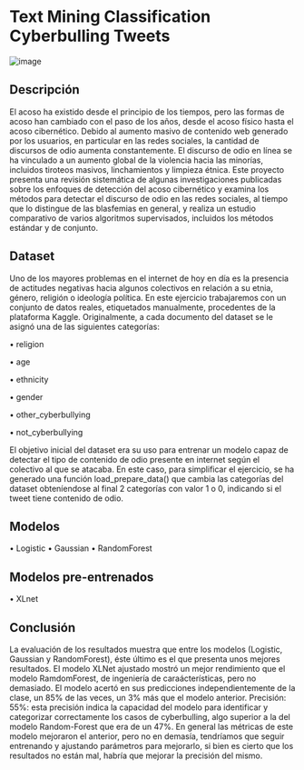 # Text Mining Classification Cyberbulling Tweets
![image](https://github.com/user-attachments/assets/c7c566c4-ceae-479c-889d-32bdde63649f)
## Descripción
El acoso ha existido desde el principio de los tiempos, pero las formas de acoso han cambiado con el paso de los años, desde el acoso físico hasta el acoso cibernético. Debido al aumento masivo de contenido web generado por los usuarios, en particular en las redes sociales, la cantidad de discursos de odio aumenta constantemente. El discurso de odio en línea se ha vinculado a un aumento global de la violencia hacia las minorías, incluidos tiroteos masivos, linchamientos y limpieza étnica.
Este proyecto presenta una revisión sistemática de algunas investigaciones publicadas sobre los enfoques de detección del acoso cibernético y examina los métodos para detectar el discurso de odio en las redes sociales, al tiempo que lo distingue de las blasfemias en general, y realiza un estudio comparativo de varios algoritmos supervisados, incluidos los métodos estándar y de conjunto.
## Dataset
Uno de los mayores problemas en el internet de hoy en día es la presencia de actitudes negativas hacia algunos colectivos en relación a su etnia, género, religión o ideología política. En este ejercicio trabajaremos con un conjunto de datos reales, etiquetados manualmente, procedentes de la plataforma Kaggle. Originalmente, a cada documento del dataset se le asignó una de las siguientes categorías:

•	religion

•	age

•	ethnicity

•	gender

•	other_cyberbullying

•	not_cyberbullying

El objetivo inicial del dataset era su uso para entrenar un modelo capaz de detectar el tipo de contenido de odio presente en internet según el colectivo al que se atacaba. 
En este caso, para simplificar el ejercicio, se ha generado una función load_prepare_data() que cambia las categorías del dataset obteníendose al final 2 categorías con valor 1 o 0, indicando si el tweet tiene contenido de odio.

## Modelos
•	Logistic
•	Gaussian
•	RandomForest
## Modelos pre-entrenados
•	XLnet


## Conclusión
La evaluación de los resultados muestra que entre los modelos (Logistic, Gaussian y RandomForest), éste último  es el que presenta unos mejores resultados.
El modelo XLNet ajustado mostró un mejor rendimiento que el modelo RamdomForest, de ingeniería de caraácterísticas, pero no demasiado.
El modelo acertó en sus predicciones independientemente de la clase, un 85% de las veces, un 3% más que el modelo anterior.
Precisión: 55%: esta precisión indica la capacidad del modelo para identificar y categorizar correctamente los casos de cyberbulling, algo superior a la del modelo Random-Forest que era de un 47%.
En general las métricas de este modelo mejoraron el anterior, pero no en demasía, tendríamos que seguir entrenando y ajustando parámetros para mejorarlo, si bien es cierto que los resultados no están mal, habría que mejorar la precisión del mismo.
